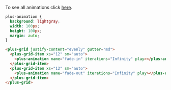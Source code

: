 To see all animations click [here](/animations).

```css [style]
plus-animation {
  background: lightgray;
  width: 100px;
  height: 100px;
  margin: auto;
}
```

```html [template]
<plus-grid justify-content="evenly" gutter="md">
  <plus-grid-item xs="12" sm="auto">
    <plus-animation name="fade-in" iterations="Infinity" play></plus-animation>
  </plus-grid-item>
  <plus-grid-item xs="12" sm="auto">
    <plus-animation name="fade-out" iterations="Infinity" play></plus-animation>
  </plus-grid-item>
</plus-grid>
```
